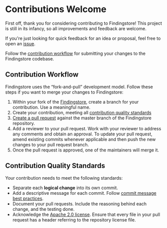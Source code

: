 # Contributions Welcome

First off, thank you for considering contributing to Findingstore! This project is still in its infancy, so all improvements and feedback are welcome.

If you're just looking for quick feedback for an idea or proposal, feel free to open an
[issue](https://github.com/homedepot/dw-findingstore/issues/new).

Follow the [contribution workflow](#contribution-workflow) for submitting your
changes to the Findingstore codebase.

## Contribution Workflow

Findingstore uses the “fork-and-pull” development model. Follow these steps if
you want to merge your changes to Findingstore:

1. Within your fork of the
   [Findingstore](https://github.com/homedepot/dw-findingstore), create a
   branch for your contribution. Use a meaningful name.
2. Create your contribution, meeting all
   [contribution quality standards](#contribution-quality-standards)
3. [Create a pull request](https://help.github.com/articles/creating-a-pull-request-from-a-fork/)
   against the master branch of the Findingstore repository.
4. Add a reviewer to your pull request. Work with your reviewer to address any comments and obtain an approval.
   To update your pull request, amend existing commits whenever applicable and
   then push the new changes to your pull request branch.
5. Once the pull request is approved, one of the maintainers will merge it.

## Contribution Quality Standards

Your contribution needs to meet the following standards:

- Separate each **logical change** into its own commit.
- Add a descriptive message for each commit. Follow
  [commit message best practices](https://github.com/erlang/otp/wiki/writing-good-commit-messages).
- Document your pull requests. Include the reasoning behind each change, and
  the testing done.
- Acknowledge the [Apache 2.0 license](LICENSE). Ensure that every file in your pull request has a
  header referring to the repository license file.
